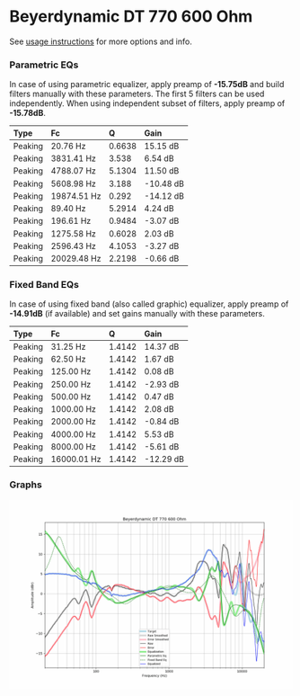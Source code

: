 # Beyerdynamic DT 770 600 Ohm
See [usage instructions](https://github.com/jaakkopasanen/AutoEq#usage) for more options and info.

### Parametric EQs
In case of using parametric equalizer, apply preamp of **-15.75dB** and build filters manually
with these parameters. The first 5 filters can be used independently.
When using independent subset of filters, apply preamp of **-15.78dB**.

| Type    | Fc          |      Q | Gain      |
|:--------|:------------|:-------|:----------|
| Peaking | 20.76 Hz    | 0.6638 | 15.15 dB  |
| Peaking | 3831.41 Hz  | 3.538  | 6.54 dB   |
| Peaking | 4788.07 Hz  | 5.1304 | 11.50 dB  |
| Peaking | 5608.98 Hz  | 3.188  | -10.48 dB |
| Peaking | 19874.51 Hz | 0.292  | -14.12 dB |
| Peaking | 89.40 Hz    | 5.2914 | 4.24 dB   |
| Peaking | 196.61 Hz   | 0.9484 | -3.07 dB  |
| Peaking | 1275.58 Hz  | 0.6028 | 2.03 dB   |
| Peaking | 2596.43 Hz  | 4.1053 | -3.27 dB  |
| Peaking | 20029.48 Hz | 2.2198 | -0.66 dB  |

### Fixed Band EQs
In case of using fixed band (also called graphic) equalizer, apply preamp of **-14.91dB**
(if available) and set gains manually with these parameters.

| Type    | Fc          |      Q | Gain      |
|:--------|:------------|:-------|:----------|
| Peaking | 31.25 Hz    | 1.4142 | 14.37 dB  |
| Peaking | 62.50 Hz    | 1.4142 | 1.67 dB   |
| Peaking | 125.00 Hz   | 1.4142 | 0.08 dB   |
| Peaking | 250.00 Hz   | 1.4142 | -2.93 dB  |
| Peaking | 500.00 Hz   | 1.4142 | 0.47 dB   |
| Peaking | 1000.00 Hz  | 1.4142 | 2.08 dB   |
| Peaking | 2000.00 Hz  | 1.4142 | -0.84 dB  |
| Peaking | 4000.00 Hz  | 1.4142 | 5.53 dB   |
| Peaking | 8000.00 Hz  | 1.4142 | -5.61 dB  |
| Peaking | 16000.01 Hz | 1.4142 | -12.29 dB |

### Graphs
![](./Beyerdynamic%20DT%20770%20600%20Ohm.png)